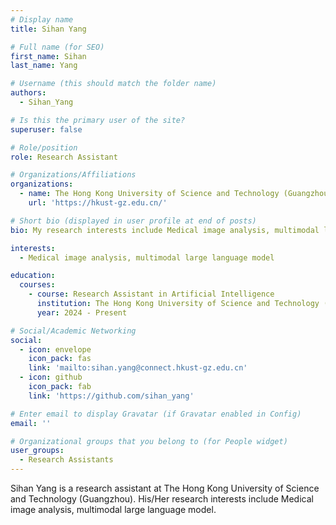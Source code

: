 ```yaml
---
# Display name
title: Sihan Yang

# Full name (for SEO)
first_name: Sihan
last_name: Yang

# Username (this should match the folder name)
authors:
  - Sihan_Yang

# Is this the primary user of the site?
superuser: false

# Role/position
role: Research Assistant

# Organizations/Affiliations
organizations:
  - name: The Hong Kong University of Science and Technology (Guangzhou)
    url: 'https://hkust-gz.edu.cn/'

# Short bio (displayed in user profile at end of posts)
bio: My research interests include Medical image analysis, multimodal large language model.

interests:
  - Medical image analysis, multimodal large language model

education:
  courses:
    - course: Research Assistant in Artificial Intelligence
      institution: The Hong Kong University of Science and Technology (Guangzhou)
      year: 2024 - Present

# Social/Academic Networking
social:
  - icon: envelope
    icon_pack: fas
    link: 'mailto:sihan.yang@connect.hkust-gz.edu.cn'
  - icon: github
    icon_pack: fab
    link: 'https://github.com/sihan_yang'

# Enter email to display Gravatar (if Gravatar enabled in Config)
email: ''

# Organizational groups that you belong to (for People widget)
user_groups:
  - Research Assistants
---
```


Sihan Yang is a research assistant at The Hong Kong University of Science and Technology (Guangzhou). His/Her research interests include Medical image analysis, multimodal large language model.

